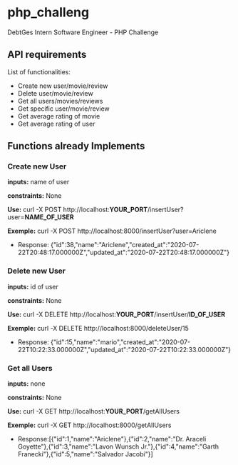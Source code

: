 # php_challeng
DebtGes Intern Software Engineer - PHP Challenge

## API requirements
List of functionalities:

   * Create new user/movie/review
   * Delete user/movie/review
   * Get all users/movies/reviews
   * Get specific user/movie/review
   * Get average rating of movie
   * Get average rating of user

## Functions already Implements

### Create new User

**inputs:** name of user

**constraints:** None

**Use:** curl -X POST http://localhost:**YOUR_PORT**/insertUser?user=**NAME_OF_USER**

**Exemple:** curl -X POST http://localhost:8000/insertUser?user=Ariclene
   * Response: {"id":38,"name":"Ariclene","created_at":"2020-07-22T20:48:17.000000Z","updated_at":"2020-07-22T20:48:17.000000Z"}


### Delete new User

**inputs:** id of user

**constraints:** None

**Use:** curl -X DELETE http://localhost:**YOUR_PORT**/insertUser/**ID_OF_USER**

**Exemple:** curl -X DELETE http://localhost:8000/deleteUser/15
   * Response: {"id":15,"name":"mario","created_at":"2020-07-22T10:22:33.000000Z","updated_at":"2020-07-22T10:22:33.000000Z"}


### Get all Users

**inputs:** none

**constraints:** None

**Use:** curl -X GET http://localhost:**YOUR_PORT**/getAllUsers

**Exemple:** curl -X GET http://localhost:8000/getAllUsers
   * Response:[{"id":1,"name":"Ariclene"},{"id":2,"name":"Dr. Araceli Goyette"},{"id":3,"name":"Lavon Wunsch Jr."},{"id":4,"name":"Garth Franecki"},{"id":5,"name":"Salvador Jacobi"}]